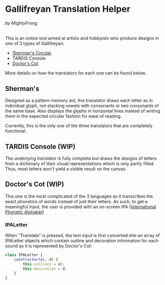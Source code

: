 # Gallifreyan Translation Helper
###### by MightyFrong

This is an online tool aimed at artists and hobbyists who produce designs in one of 3 types of Gallifreyan:

* [Sherman's Circular](https://shermansplanet.com/gallifreyan/guide.pdf)
* TARDIS Console
* [Doctor's Cot](https://doctorscotgallifreyan.com/walk-through/4lnekzojej4p5klcph0ppntibb19ib)

More details on how the translators for each one can be found below.

## Sherman's

Designed as a pattern memory aid, this translator draws each letter as in individual glyph, not stacking vowels with consonants or two consonants of the same base. Also displays the glyphs in horizontal lines instead of writing them in the expected circular fashion for ease of reading.

Currently, this is the only one of the three translators that are completely functional.

## TARDIS Console (WIP)

The underlying translator is fully complete but draws the designs of letters from a dictionary of their visual representations which is only partly filled. Thus, most letters won't yield a visible result on the canvas.

## Doctor's Cot (WIP)

This one is the most complicated of the 3 languages as it transcribes the exact phonetics of words instead of just their letters. As such, to get a meaningful input, the user is provided with an on-screen IPA ([International Phonetic Alphabet](https://en.wikipedia.org/wiki/International_Phonetic_Alphabet))

### IPALetter

When "Translate" is pressed, the text input is first converted into an array of IPALetter objects which contain outline and decoration information for each sound as it is represented by Doctor's Cot:

```js
class IPALetter {
	constructor(ol, d) {
		this.outlines = ol;
		this.decoration = d;
	}
}
```